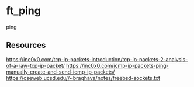 # ft_ping
ping

## Resources
https://inc0x0.com/tcp-ip-packets-introduction/tcp-ip-packets-2-analysis-of-a-raw-tcp-ip-packet/
https://inc0x0.com/icmp-ip-packets-ping-manually-create-and-send-icmp-ip-packets/
https://cseweb.ucsd.edu//~braghava/notes/freebsd-sockets.txt